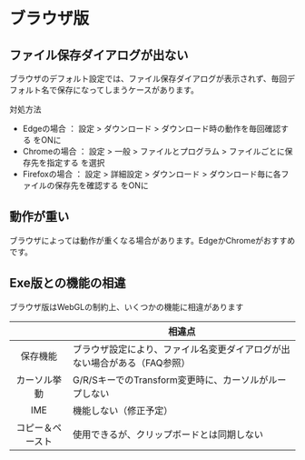 
# ブラウザ版

## ファイル保存ダイアログが出ない

ブラウザのデフォルト設定では、ファイル保存ダイアログが表示されず、毎回デフォルト名で保存になってしまうケースがあります。

対処方法
* Edgeの場合 ： 設定 > ダウンロード > ダウンロード時の動作を毎回確認する をONに
* Chromeの場合 ： 設定 > 一般 > ファイルとプログラム > ファイルごとに保存先を指定する を選択
* Firefoxの場合 ： 設定 > 詳細設定 > ダウンロード > ダウンロード毎に各ファイルの保存先を確認する をONに

## 動作が重い

ブラウザによっては動作が重くなる場合があります。EdgeかChromeがおすすめです。

## Exe版との機能の相違

ブラウザ版はWebGLの制約上、いくつかの機能に相違があります

|    |  相違点  |
| :----: | ---- |
|  保存機能  |  ブラウザ設定により、ファイル名変更ダイアログが出ない場合がある（FAQ参照）  |
|  カーソル挙動  |  G/R/SキーでのTransform変更時に、カーソルがループしない  |
|  IME  |  機能しない（修正予定）  |
|  コピー＆ペースト  |  使用できるが、クリップボードとは同期しない  |

